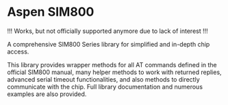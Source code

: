 # Aspen SIM800

!!! Works, but not officially supported anymore due to lack of interest !!!

A comprehensive SIM800 Series library for simplified and in-depth chip access.

This library provides wrapper methods for all AT commands defined in the official SIM800 manual, many helper methods to work with returned replies, advanced serial timeout functionalities, and also methods to directly communicate with the chip. Full library documentation and numerous examples are also provided.
